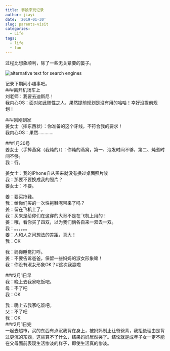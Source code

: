 ```yaml
---
title: 爹娘来玩记录
author: jiayi
date: '2019-01-30'
slug: parents-visit
categories:
  - Life
tags:
  - life
  - fun
---
```


过程比想象顺利，除了一些无关紧要的篓子。

![alternative text for search engines](/img/第一张合照.jpg)  

记录下期间小趣事吧。  
###离开机场车上  
刘老师：我要去迪斯尼！  
我内心OS：面对如此随性之人，果然提前规划是没有用的哈哈！幸好没提前规划！    

###刚刚到家  
姜女士（摔东西状）：你准备的这个牙线，不符合我的要求！    
我内心OS：果然…………  

###1月30号  
姜女士（手捧燕窝（我炖的））：你炖的燕窝，第一、泡发时间不够，第二、炖煮时间不够。  
我：行。  

姜女士：我的iPhone自从买来就没有换过桌面照片诶  
我：那要不要换成我的照片？  
姜女士：不要。    

姜：要买拖鞋。  
我：给你们买的一次性拖鞋呢带来了吗？  
姜：留在飞机上了。  
我：买来是给你们在这穿的大哥不是在飞机上用的！  
姜：哦，看你买了四双，以为我们俩各自来一双去一双。  
我：。。。。。。  
姜：人和人之间想法的差距，真大！  
我：OK  

我：妈你睡觉打呼。  
姜：不要告诉爸爸，保留一些妈妈的淑女形象嘛！  
我：你没有淑女形象OK？#这次我赢啦  

###2月1日早  
我：晚上去我家吃饭吧。  
母：不了吧  
我：OK  

我：晚上去我家吃饭吧。  
父：不了吧  
我：OK  
###2月1日完  
一起去超市，买的东西有点沉我背在身上，被妈妈制止让爸爸背，我拒绝理由是背过更沉的东西，这些算不了什么，结果妈妈居然哭了。结论就是成年子女一定不能在父母面前表现生活惨淡的样子，即使生活真的惨淡。  
